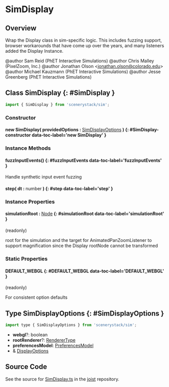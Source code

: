 # SimDisplay

## Overview

Wrap the Display class in sim-specific logic. This includes fuzzing support, browser workarounds that have come up
over the years, and many listeners added the Display Instance.

@author Sam Reid (PhET Interactive Simulations)
@author Chris Malley (PixelZoom, Inc.)
@author Jonathan Olson &lt;jonathan.olson@colorado.edu&gt;
@author Michael Kauzmann (PhET Interactive Simulations)
@author Jesse Greenberg (PhET Interactive Simulations)

## Class SimDisplay {: #SimDisplay }


```js
import { SimDisplay } from 'scenerystack/sim';
```
### Constructor

#### new SimDisplay( providedOptions : <span style="font-weight: 400;">[SimDisplayOptions](../sim/SimDisplay.md#SimDisplayOptions)</span> ) {: #SimDisplay-constructor data-toc-label='new SimDisplay' }

### Instance Methods

#### fuzzInputEvents() {: #fuzzInputEvents data-toc-label='fuzzInputEvents' }

Handle synthetic input event fuzzing

#### step( dt : <span style="font-weight: 400;"><span style="color: hsla(calc(var(--md-hue) + 180deg),80%,40%,1);">number</span></span> ) {: #step data-toc-label='step' }

### Instance Properties

#### simulationRoot : <span style="font-weight: 400;">[Node](../scenery/Node.md)</span> {: #simulationRoot data-toc-label='simulationRoot' }

(readonly)

root for the simulation and the target for AnimatedPanZoomListener to support magnification since the Display rootNode
cannot be transformed

### Static Properties

#### DEFAULT_WEBGL {: #DEFAULT_WEBGL data-toc-label='DEFAULT_WEBGL' }

(readonly)

For consistent option defaults



## Type SimDisplayOptions {: #SimDisplayOptions }


```js
import type { SimDisplayOptions } from 'scenerystack/sim';
```


- **webgl**?: <span style="color: hsla(calc(var(--md-hue) + 180deg),80%,40%,1);">boolean</span>
- **rootRenderer**?: [RendererType](../scenery/Node.md#RendererType)
- **preferencesModel**: [PreferencesModel](../sim/PreferencesModel.md)
- &amp; [DisplayOptions](../scenery/Display.md#DisplayOptions)




## Source Code

See the source for [SimDisplay.ts](https://github.com/phetsims/joist/blob/main/js/SimDisplay.ts) in the [joist](https://github.com/phetsims/joist) repository.
